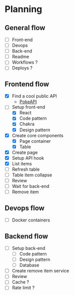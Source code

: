 # Planning

## General flow

- [ ] Front-end
- [ ] Devops
- [ ] Back-end
- [ ] Readme
- [ ] Workflows ?
- [ ] Deploys ?

## Frontend flow

- [x] Find a cool public API
  - [PokeAPI](https://pokeapi.co/docs/v2)
- [ ] Setup front-end
  - [x] React
  - [x] Code pattern
  - [x] Chakra
  - [x] Design pattern
- [x] Create core components
  - [x] Page container
  - [x] Table
- [x] Create page
- [x] Setup API hook
- [x] List items
- [ ] Refresh table
- [ ] Table item collapse
- [ ] Review
- [ ] Wait for back-end
- [ ] Remove item

## Devops flow

- [ ] Docker containers

## Backend flow

- [ ] Setup back-end
  - [ ] Code pattern
  - [ ] Design pattern
  - [ ] Database
- [ ] Create remove item service
- [ ] Review
- [ ] Cache ?
- [ ] Rate limit ?
